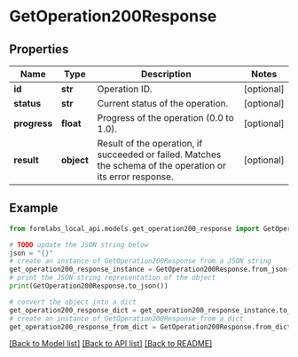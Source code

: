 # GetOperation200Response


## Properties

Name | Type | Description | Notes
------------ | ------------- | ------------- | -------------
**id** | **str** | Operation ID. | [optional] 
**status** | **str** | Current status of the operation. | [optional] 
**progress** | **float** | Progress of the operation (0.0 to 1.0). | [optional] 
**result** | **object** | Result of the operation, if succeeded or failed. Matches the schema of the operation or its error response. | [optional] 

## Example

```python
from formlabs_local_api.models.get_operation200_response import GetOperation200Response

# TODO update the JSON string below
json = "{}"
# create an instance of GetOperation200Response from a JSON string
get_operation200_response_instance = GetOperation200Response.from_json(json)
# print the JSON string representation of the object
print(GetOperation200Response.to_json())

# convert the object into a dict
get_operation200_response_dict = get_operation200_response_instance.to_dict()
# create an instance of GetOperation200Response from a dict
get_operation200_response_from_dict = GetOperation200Response.from_dict(get_operation200_response_dict)
```
[[Back to Model list]](../README.md#documentation-for-models) [[Back to API list]](../README.md#documentation-for-api-endpoints) [[Back to README]](../README.md)


